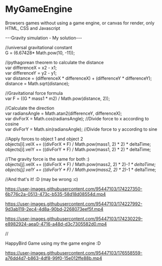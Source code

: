 # MyGameEngine
Browsers games without using a game engine, or canvas for render, only HTML, CSS and Javascript

---Gravity simulation - My solution--- <br/>

//universal gravitational constant <br/>
G = (6.67428* Math.pow(10, -11));

//pythagorean theorem to calculate the distance <br/>
var differenceX = x2 - x1; <br/>
var differenceY = y2 - y1; <br/>
var distance = (differenceX * differenceX) + (differenceY * differenceY); <br/>
distance = Math.sqrt(distance); <br/>

//Gravitational force formula <br/>
var F = ((G * mass1 * m2) / Math.pow(distance, 2));

//Calculate the direction <br/>
var radiansAngle = Math.atan2(differenceY, differenceX); <br/>
var divForX = Math.cos(radiansAngle); //Divide force to x according to cosine <br/>
var divForY = Math.sin(radiansAngle); //Divide force to y according to sine <br/>

//Apply forces to object 1 and object 2 <br/>
objects[i].velX += ((divForX * F) / Math.pow(mass1, 2) * 2) * deltaTime; <br/>
objects[i].velY += ((divForY * F) / Math.pow(mass1, 2) * 2) * deltaTime; <br/>
                        
//The gravity force is the same for both :) <br/>
objects[j].velX += ((divForX * F) / Math.pow(mass2, 2) * 2)*-1 * deltaTime; <br/>
objects[j].velY += ((divForY * F) / Math.pow(mass2, 2) * 2)*-1 * deltaTime; <br/>

//And that's it! :D (may be wrong :c)<br/>

https://user-images.githubusercontent.com/95447103/174227350-6b776c2a-0513-473c-b535-58d18d08554d.mp4



https://user-images.githubusercontent.com/95447103/174227992-9d3ab119-2ec4-4d8a-90bd-2268073eef5f.mp4



https://user-images.githubusercontent.com/95447103/174230229-e8982924-aea0-4716-a48d-d3c7305582d0.mp4

//

HappyBird Game using my the game engine :D


https://user-images.githubusercontent.com/95447103/176558559-a76dd4d7-b863-4df8-99f0-15e012ffe88b.mp4



